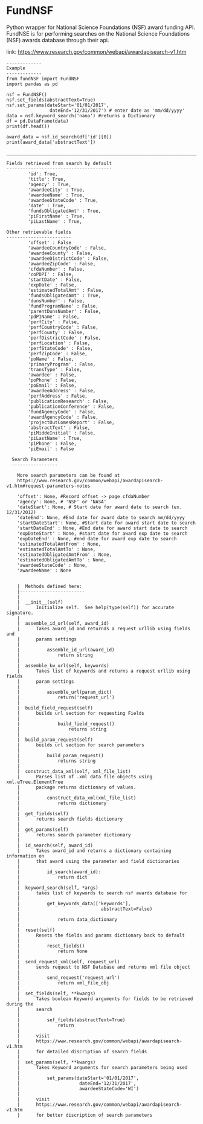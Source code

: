 # FundNSF
Python wrapper for National Science Foundations (NSF) award funding API.
FundNSE is for performing searches on the National Science Foundations
(NSF) awards database through their api.

link:
    https://www.research.gov/common/webapi/awardapisearch-v1.htm

    -------------
    Example
    -------------
    from fundNSF import FundNSF
    import pandas as pd

    nsf = FundNSF()
    nsf.set_fields(abstractText=True)
    nsf.set_params(dateStart='01/01/2017',
                    dateEnd='12/31/2017') # enter date as 'mm/dd/yyyy'
    data = nsf.keyword_search('nano') #returns a Dictionary
    df = pd.DataFrame(data)
    print(df.head())

    award_data = nsf.id_search(df['id'][0])
    print(award_data['abstractText'])

    ____________________________________________________________________________

    Fields retrieved from search by default
    ---------------------------------------
            'id': True,
            'title': True,
            'agency' : True,
            'awardeeCity' : True,
            'awardeeName' : True,
            'awardeeStateCode' : True,
            'date' : True,
            'fundsObligatedAmt' : True,
            'piFirstName' : True,
            'piLastName' : True,

    Other retrievable fields
    ------------------------
            'offset' : False
            'awardeeCountryCode' : False,
            'awardeeCounty' : False,
            'awardeeDistrictCode' : False,
            'awardeeZipCode' : False,
            'cfdaNumber' : False,
            'coPDPI' : False,
            'startDate' : False,
            'expDate' : False,
            'estimatedTotalAmt' : False,
            'fundsObligatedAmt' : True,
            'dunsNumber' : False,
            'fundProgramName' : False,
            'parentDunsNumber' : False,
            'pdPIName' : False,
            'perfCity' : False,
            'perfCountryCode' : False,
            'perfCounty' : False,
            'perfDistrictCode' : False,
            'perfLocation' : False,
            'perfStateCode' : False,
            'perfZipCode' : False,
            'poName' : False,
            'primaryProgram' : False,
            'transType' : False,
            'awardee' : False,
            'poPhone' : False,
            'poEmail' : False,
            'awardeeAddress' : False,
            'perfAddress' : False,
            'publicationResearch' : False,
            'publicationConference' : False,
            'fundAgencyCode' : False,
            'awardAgencyCode' : False,
            'projectOutComesReport' : False,
            'abstractText' : False,
            'piMiddeInitial' : False,
            'piLastName' : True,
            'piPhone' : False,
            'piEmail' : False

      Search Parameters
      -----------------

        More search parameters can be found at
        https://www.research.gov/common/webapi/awardapisearch-v1.htm#request-parameters-notes

        'offset': None, #Record offset -> page cfdaNumber
        'agency': None, # 'NSF' or 'NASA'
        'dateStart': None, # Start date for award date to search (ex. 12/31/2012)
        'dateEnd': None, #End date for award date to search mm/dd/yyyy
        'startDateStart': None, #Start date for award start date to search
        'startDateEnd' : None, #End date for award start date to search
        'expDateStart' : None, #start date for award exp date to search
        'expDateEnd' : None, #end date for award exp date to search
        'estimatedTotalAmtFrom' : None,
        'estimatedTotalAmtTo' : None,
        'estimatedObligatedAmtFrom' : None,
        'estimatedObligatedAmtTo' : None,
        'awardeeStateCode' : None,
        'awardeeName' : None


        |  Methods defined here:
        |------------------------
        |
        |  __init__(self)
        |      Initialize self.  See help(type(self)) for accurate signature.
        |
        |  assemble_id_url(self, award_id)
        |      Takes award_id and returnds a request urllib using fields and
        |      params settings
        |
        |          assemble_id_url(award_id)
        |              return string
        |
        |  assemble_kw_url(self, keywords)
        |      Takes list of keywords and returns a request urllib using fields
        |      param settings
        |
        |          assemble_url(param_dict)
        |              return('request_url')
        |
        |  build_field_request(self)
        |      builds url section for requesting Fields
        |
        |              build_field_request()
        |                  returns string
        |
        |  build_param_request(self)
        |      builds url section for search parameters
        |
        |          build_param_request()
        |              returns string
        |
        |  construct_data_xml(self, xml_file_list)
        |      Parses list of .xml data file objects using xml.eTree.ElementTree
        |      package returns dictionary of values.
        |
        |          construct_data_xml(xml_file_list)
        |              returns dictionary
        |
        |  get_fields(self)
        |      returns search fields dictionary
        |
        |  get_params(self)
        |      returns search parameter dictionary
        |
        |  id_search(self, award_id)
        |      Takes award_id and returns a dictionary containing information on
        |      that award using the parameter and field dictionaries
        |
        |          id_search(award_id):
        |              return dict
        |
        |  keyword_search(self, *args)
        |      takes list of keywords to search nsf awards database for
        |
        |          get_keywords_data(['keywords'],
        |                              abstractText=False)
        |
        |              return data_dictionary
        |
        |  reset(self)
        |      Resets the fields and params dictionary back to default
        |
        |          reset_fields()
        |              return None
        |
        |  send_request_xml(self, request_url)
        |      sends request to NSF Database and returns xml file object
        |
        |          send_request('request_url')
        |              return xml_file_obj
        |
        |  set_fields(self, **kwargs)
        |      Takes boolean Keyword arguments for fields to be retrieved during the
        |      search
        |
        |          sef_fields(abstractText=True)
        |              return
        |
        |      visit
        |      https://www.research.gov/common/webapi/awardapisearch-v1.htm
        |      for detailed discription of search fields
        |
        |  set_params(self, **kwargs)
        |      Takes Keyword arguments for search parameters being used
        |
        |          set_params(dateStart='01/01/2017',
        |                      dateEnd='12/31/2017',
        |                      awardeeStateCode='WI')
        |
        |      visit
        |      https://www.research.gov/common/webapi/awardapisearch-v1.htm
        |      for better discription of search parameters
